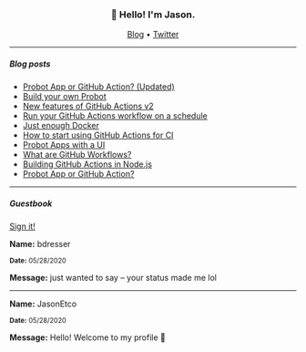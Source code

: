 <h3 align="center">👋 Hello! I'm Jason.</h3>

<p align="center">
  <a href="https://jasonet.co">Blog</a> •
  <a href="https://twitter.com/JasonEtco">Twitter</a>
</p>

---

##### Blog posts

<!--START_SECTION:posts-->
- [Probot App or GitHub Action? (Updated)](https://jasonet.co/posts/probot-app-or-github-action-v2)
- [Build your own Probot](https://jasonet.co/posts/build-your-own-probot)
- [New features of GitHub Actions v2](https://jasonet.co/posts/new-features-of-github-actions)
- [Run your GitHub Actions workflow on a schedule](https://jasonet.co/posts/scheduled-actions)
- [Just enough Docker](https://jasonet.co/posts/just-enough-docker)
- [How to start using GitHub Actions for CI](https://jasonet.co/posts/use-github-actions-for-ci)
- [Probot Apps with a UI](https://jasonet.co/posts/probot-with-ui)
- [What are GitHub Workflows?](https://jasonet.co/posts/what-are-github-workflows)
- [Building GitHub Actions in Node.js](https://jasonet.co/posts/building-github-actions-in-node)
- [Probot App or GitHub Action?](https://jasonet.co/posts/probot-app-or-github-action)
<!--END_SECTION:posts-->

---

##### Guestbook

<a href="https://readme-guestbook.now.sh">Sign it!</a>

<!--START_SECTION:guestbook-->
**Name:** bdresser

<sub><strong>Date:</strong> 05/28/2020</sub>

**Message:** just wanted to say – your status made me lol

---

**Name:** JasonEtco

<sub><strong>Date:</strong> 05/28/2020</sub>

**Message:** Hello! Welcome to my profile 💌
<!--END_SECTION:guestbook-->
<!--GUESTBOOK_LIST [{"name":"bdresser","message":"just wanted to say – your status made me lol","date":"05/28/2020"},{"name":"JasonEtco","message":"Hello! Welcome to my profile 💌","date":"05/28/2020"}]-->
